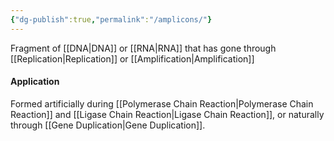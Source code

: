```yaml
---
{"dg-publish":true,"permalink":"/amplicons/"}
---
```


Fragment of [[DNA\|DNA]] or [[RNA\|RNA]] that has gone through [[Replication\|Replication]] or [[Amplification\|Amplification]]

#### Application
Formed artificially during [[Polymerase Chain Reaction\|Polymerase Chain Reaction]] and [[Ligase Chain Reaction\|Ligase Chain Reaction]], or naturally through [[Gene Duplication\|Gene Duplication]].

